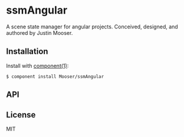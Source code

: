 # ssmAngular

  A scene state manager for angular projects.  Conceived, designed, and authored by Justin Mooser.  

## Installation

  Install with [component(1)](http://component.io):

    $ component install Mooser/ssmAngular

## API


## License

  MIT
